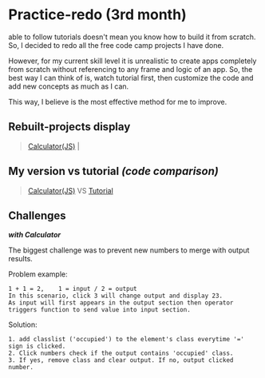 # Practice-redo (3rd month)
able to follow tutorials doesn't mean you know how to build it from scratch. So, I decided to redo all the free code camp projects I have done.

However, for my current skill level it is unrealistic to create apps completely from scratch without referencing to any frame and logic of an app. So, the best way I can think of is, watch tutorial first, then customize the code and add new concepts as much as I can. 

This way, I believe is the most effective method for me to improve.


## Rebuilt-projects display
>[Calculator(JS)](https://a331998513.github.io/Practice-redo/JScalculator/)  |  

## My version vs tutorial  _(code comparison)_
>[Calculator(JS)](https://github.com/a331998513/Practice-redo/blob/main/JScalculator/calculator.js) VS [Tutorial](https://github.com/abarna-codespot/A-simple-Calculator/blob/master/script.js) 



## Challenges
**_with Calculator_**

The biggest challenge was to prevent new numbers to merge with output results. 

Problem example:
```
1 + 1 = 2,    1 = input / 2 = output 
In this scenario, click 3 will change output and display 23. 
As input will first appears in the output section then operator triggers function to send value into input section.
```
Solution:
```
1. add classlist ('occupied') to the element's class everytime '=' sign is clicked.
2. Click numbers check if the output contains 'occupied' class. 
3. If yes, remove class and clear output. If no, output clicked number.
```
